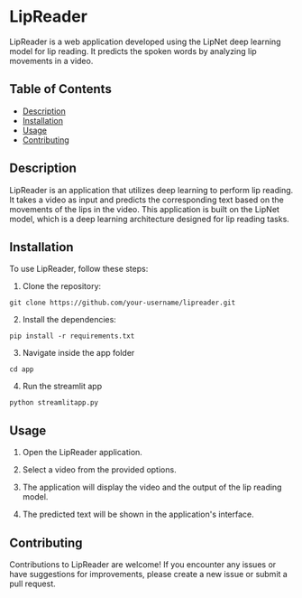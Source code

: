 # LipReader

LipReader is a web application developed using the LipNet deep learning model for lip reading. It predicts the spoken words by analyzing lip movements in a video.

## Table of Contents

- [Description](#description)
- [Installation](#installation)
- [Usage](#usage)
- [Contributing](#contributing)


## Description

LipReader is an application that utilizes deep learning to perform lip reading. It takes a video as input and predicts the corresponding text based on the movements of the lips in the video. This application is built on the LipNet model, which is a deep learning architecture designed for lip reading tasks.

## Installation

To use LipReader, follow these steps:

1. Clone the repository:
```shell
git clone https://github.com/your-username/lipreader.git
```

2. Install the dependencies:
```shell
pip install -r requirements.txt
```

3. Navigate inside the app folder
```shell
cd app
```

4. Run the streamlit app
```shell
python streamlitapp.py
```

## Usage
1. Open the LipReader application.

2. Select a video from the provided options.

3. The application will display the video and the output of the lip reading model.

4. The predicted text will be shown in the application's interface.

## Contributing
Contributions to LipReader are welcome! If you encounter any issues or have suggestions for improvements, please create a new issue or submit a pull request.
